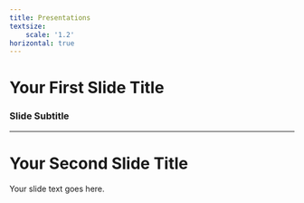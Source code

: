 ```yaml
---
title: Presentations
textsize:
    scale: '1.2'
horizontal: true
---
```


# Your First Slide Title

### Slide Subtitle

---

# Your Second Slide Title

Your slide text goes here.